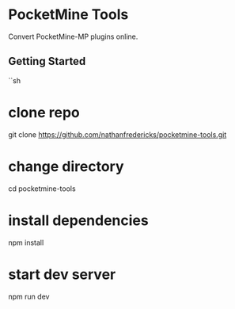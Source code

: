 # PocketMine Tools 
Convert PocketMine-MP plugins online.

## Getting Started
``sh
# clone repo
git clone https://github.com/nathanfredericks/pocketmine-tools.git
# change directory
cd pocketmine-tools
# install dependencies
npm install
# start dev server
npm run dev
```
